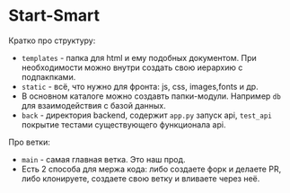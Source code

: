 # Start-Smart


Кратко про структуру:

+ `templates` - папка для html и ему подобных документом. 
  При необходимости можно внутри создать свою иерархию с подпакпками.
+ `static` - всё, что нужно для фронта: js, css, images,fonts и др.
+ В основном каталоге можно создавть папки-модули. Например `db` для взаимодействия с базой данных.
+ `back` -  директория backend, содержит `app.py` запуск api, `test_api` покрытие тестами существующего функционала api.

Про ветки:

+ `main` - самая главная ветка. Это наш прод.
+ Есть 2 способа для мержа кода: либо создаете форк и делаете PR, либо клонируете, создаете свою ветку и вливаете через неё.